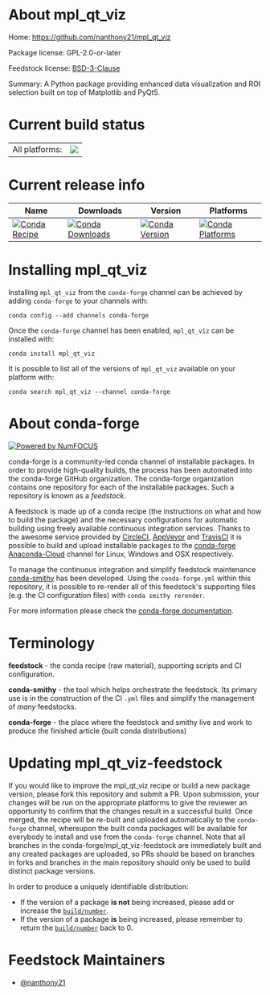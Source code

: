 About mpl_qt_viz
================

Home: https://github.com/nanthony21/mpl_qt_viz

Package license: GPL-2.0-or-later

Feedstock license: [BSD-3-Clause](https://github.com/conda-forge/mpl_qt_viz-feedstock/blob/master/LICENSE.txt)

Summary: A Python package providing enhanced data visualization and ROI selection built on top of Matplotlib and PyQt5.

Current build status
====================


<table><tr><td>All platforms:</td>
    <td>
      <a href="https://dev.azure.com/conda-forge/feedstock-builds/_build/latest?definitionId=11619&branchName=master">
        <img src="https://dev.azure.com/conda-forge/feedstock-builds/_apis/build/status/mpl_qt_viz-feedstock?branchName=master">
      </a>
    </td>
  </tr>
</table>

Current release info
====================

| Name | Downloads | Version | Platforms |
| --- | --- | --- | --- |
| [![Conda Recipe](https://img.shields.io/badge/recipe-mpl_qt_viz-green.svg)](https://anaconda.org/conda-forge/mpl_qt_viz) | [![Conda Downloads](https://img.shields.io/conda/dn/conda-forge/mpl_qt_viz.svg)](https://anaconda.org/conda-forge/mpl_qt_viz) | [![Conda Version](https://img.shields.io/conda/vn/conda-forge/mpl_qt_viz.svg)](https://anaconda.org/conda-forge/mpl_qt_viz) | [![Conda Platforms](https://img.shields.io/conda/pn/conda-forge/mpl_qt_viz.svg)](https://anaconda.org/conda-forge/mpl_qt_viz) |

Installing mpl_qt_viz
=====================

Installing `mpl_qt_viz` from the `conda-forge` channel can be achieved by adding `conda-forge` to your channels with:

```
conda config --add channels conda-forge
```

Once the `conda-forge` channel has been enabled, `mpl_qt_viz` can be installed with:

```
conda install mpl_qt_viz
```

It is possible to list all of the versions of `mpl_qt_viz` available on your platform with:

```
conda search mpl_qt_viz --channel conda-forge
```


About conda-forge
=================

[![Powered by NumFOCUS](https://img.shields.io/badge/powered%20by-NumFOCUS-orange.svg?style=flat&colorA=E1523D&colorB=007D8A)](http://numfocus.org)

conda-forge is a community-led conda channel of installable packages.
In order to provide high-quality builds, the process has been automated into the
conda-forge GitHub organization. The conda-forge organization contains one repository
for each of the installable packages. Such a repository is known as a *feedstock*.

A feedstock is made up of a conda recipe (the instructions on what and how to build
the package) and the necessary configurations for automatic building using freely
available continuous integration services. Thanks to the awesome service provided by
[CircleCI](https://circleci.com/), [AppVeyor](https://www.appveyor.com/)
and [TravisCI](https://travis-ci.com/) it is possible to build and upload installable
packages to the [conda-forge](https://anaconda.org/conda-forge)
[Anaconda-Cloud](https://anaconda.org/) channel for Linux, Windows and OSX respectively.

To manage the continuous integration and simplify feedstock maintenance
[conda-smithy](https://github.com/conda-forge/conda-smithy) has been developed.
Using the ``conda-forge.yml`` within this repository, it is possible to re-render all of
this feedstock's supporting files (e.g. the CI configuration files) with ``conda smithy rerender``.

For more information please check the [conda-forge documentation](https://conda-forge.org/docs/).

Terminology
===========

**feedstock** - the conda recipe (raw material), supporting scripts and CI configuration.

**conda-smithy** - the tool which helps orchestrate the feedstock.
                   Its primary use is in the construction of the CI ``.yml`` files
                   and simplify the management of *many* feedstocks.

**conda-forge** - the place where the feedstock and smithy live and work to
                  produce the finished article (built conda distributions)


Updating mpl_qt_viz-feedstock
=============================

If you would like to improve the mpl_qt_viz recipe or build a new
package version, please fork this repository and submit a PR. Upon submission,
your changes will be run on the appropriate platforms to give the reviewer an
opportunity to confirm that the changes result in a successful build. Once
merged, the recipe will be re-built and uploaded automatically to the
`conda-forge` channel, whereupon the built conda packages will be available for
everybody to install and use from the `conda-forge` channel.
Note that all branches in the conda-forge/mpl_qt_viz-feedstock are
immediately built and any created packages are uploaded, so PRs should be based
on branches in forks and branches in the main repository should only be used to
build distinct package versions.

In order to produce a uniquely identifiable distribution:
 * If the version of a package **is not** being increased, please add or increase
   the [``build/number``](https://docs.conda.io/projects/conda-build/en/latest/resources/define-metadata.html#build-number-and-string).
 * If the version of a package **is** being increased, please remember to return
   the [``build/number``](https://docs.conda.io/projects/conda-build/en/latest/resources/define-metadata.html#build-number-and-string)
   back to 0.

Feedstock Maintainers
=====================

* [@nanthony21](https://github.com/nanthony21/)

